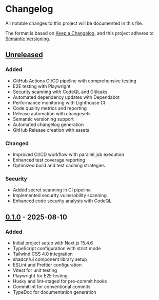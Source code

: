# Changelog

All notable changes to this project will be documented in this file.

The format is based on [Keep a Changelog](https://keepachangelog.com/en/1.0.0/),
and this project adheres to [Semantic Versioning](https://semver.org/spec/v2.0.0.html).

## [Unreleased]

### Added

- GitHub Actions CI/CD pipeline with comprehensive testing
- E2E testing with Playwright
- Security scanning with CodeQL and Gitleaks
- Automated dependency updates with Dependabot
- Performance monitoring with Lighthouse CI
- Code quality metrics and reporting
- Release automation with changesets
- Semantic versioning support
- Automated changelog generation
- GitHub Release creation with assets

### Changed

- Improved CI/CD workflow with parallel job execution
- Enhanced test coverage reporting
- Optimized build and test caching strategies

### Security

- Added secret scanning in CI pipeline
- Implemented security vulnerability scanning
- Enhanced code security analysis with CodeQL

## [0.1.0] - 2025-08-10

### Added

- Initial project setup with Next.js 15.4.6
- TypeScript configuration with strict mode
- Tailwind CSS 4.0 integration
- shadcn/ui component library setup
- ESLint and Prettier configuration
- Vitest for unit testing
- Playwright for E2E testing
- Husky and lint-staged for pre-commit hooks
- Commitlint for conventional commits
- TypeDoc for documentation generation

[Unreleased]: https://github.com/nextjs-boilerplate/nextjs-boilerplate/compare/v0.1.0...HEAD
[0.1.0]: https://github.com/nextjs-boilerplate/nextjs-boilerplate/releases/tag/v0.1.0
